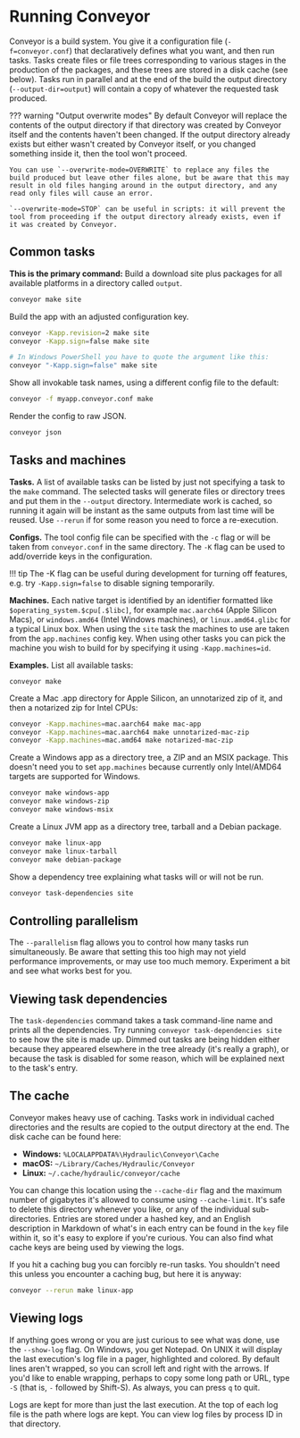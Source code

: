# Running Conveyor

Conveyor is a build system. You give it a configuration file (`-f=conveyor.conf`) that declaratively defines what you want, and then run tasks. Tasks create files or file trees corresponding to various stages in the production of the packages, and these trees are stored in a disk cache (see below). Tasks run in parallel and at the end of the build the output directory (`--output-dir=output`) will contain a copy of whatever the requested task produced.

??? warning "Output overwrite modes"
    By default Conveyor will replace the contents of the output directory if that directory was created by Conveyor itself and the contents haven't been changed. If the output directory already exists but either wasn't created by Conveyor itself, or you changed something inside it, then the tool won't proceed.
    
    You can use `--overwrite-mode=OVERWRITE` to replace any files the build produced but leave other files alone, but be aware that this may result in old files hanging around in the output directory, and any read only files will cause an error.
    
    `--overwrite-mode=STOP` can be useful in scripts: it will prevent the tool from proceeding if the output directory already exists, even if it was created by Conveyor.

## Common tasks

**This is the primary command:** Build a download site plus packages for all available platforms in a directory called `output`.

```bash
conveyor make site
```

Build the app with an adjusted configuration key.

```bash
conveyor -Kapp.revision=2 make site
conveyor -Kapp.sign=false make site

# In Windows PowerShell you have to quote the argument like this:
conveyor "-Kapp.sign=false" make site
```

Show all invokable task names, using a different config file to the default:

```bash
conveyor -f myapp.conveyor.conf make
```

Render the config to raw JSON.

```bash
conveyor json
```

## Tasks and machines

**Tasks.** A list of available tasks can be listed by just not specifying a task to the `make` command. The selected tasks will generate files or directory trees and put them in the `--output` directory. Intermediate work is cached, so running it again will be instant as the same outputs from last time will be reused. Use `--rerun` if for some reason you need to force a re-execution.

**Configs.** The tool config file can be specified with the `-c` flag or will be taken from `conveyor.conf` in the same directory. The `-K` flag can be used to add/override keys in the configuration.

!!! tip
    The -K flag can be useful during development for turning off features, e.g. try `-Kapp.sign=false` to disable signing temporarily.

**Machines.** Each native target is identified by an identifier formatted like `$operating_system.$cpu[.$libc]`, for example `mac.aarch64` (Apple Silicon Macs), or `windows.amd64` (Intel Windows machines), or `linux.amd64.glibc` for a typical Linux box. When using the `site` task the machines to use are taken from the `app.machines` config key. When using other tasks you can pick the machine you wish to build for by specifying it using `-Kapp.machines=id`. 

**Examples.** List all available tasks:

```
conveyor make
```

Create a Mac .app directory for Apple Silicon, an unnotarized zip of it, and then a notarized zip for Intel CPUs:

```bash
conveyor -Kapp.machines=mac.aarch64 make mac-app
conveyor -Kapp.machines=mac.aarch64 make unnotarized-mac-zip
conveyor -Kapp.machines=mac.amd64 make notarized-mac-zip
```

Create a Windows app as a directory tree, a ZIP and an MSIX package. This doesn't need you to set `app.machines` because currently only Intel/AMD64 targets are supported for Windows.

```bash
conveyor make windows-app
conveyor make windows-zip
conveyor make windows-msix
```

Create a Linux JVM app as a directory tree, tarball and a Debian package.

```bash
conveyor make linux-app
conveyor make linux-tarball
conveyor make debian-package
```

Show a dependency tree explaining what tasks will or will not be run.

```bash
conveyor task-dependencies site
```

## Controlling parallelism

The `--parallelism` flag allows you to control how many tasks run simultaneously. Be aware that setting this too high may not yield performance improvements, or may use too much memory. Experiment a bit and see what works best for you. 

## Viewing task dependencies

The `task-dependencies` command takes a task command-line name and prints all the dependencies. Try running `conveyor task-dependencies site` to see how the site is made up. Dimmed out tasks are being hidden either because they appeared elsewhere in the tree already (it's really a graph), or because the task is disabled for some reason, which will be explained next to the task's entry.

## The cache

Conveyor makes heavy use of caching. Tasks work in individual cached directories and the results are copied to the output directory at the end. The disk cache can be found here:

* **Windows:**  `%LOCALAPPDATA%\Hydraulic\Conveyor\Cache`
* **macOS:** `~/Library/Caches/Hydraulic/Conveyor`
* **Linux:** `~/.cache/hydraulic/conveyor/cache`

You can change this location using the `--cache-dir` flag and the maximum number of gigabytes it's allowed to consume using `--cache-limit`. It's safe to delete this directory whenever you like, or any of the individual sub-directories. Entries are stored under a hashed key, and an English description in Markdown of what's in each entry can be found in the `key` file within it, so it's easy to explore if you're curious. You can also find what cache keys are being used by viewing the logs.

If you hit a caching bug you can forcibly re-run tasks. You shouldn't need this unless you encounter a caching bug, but here it is anyway:

```bash
conveyor --rerun make linux-app
```

## Viewing logs

If anything goes wrong or you are just curious to see what was done, use the `--show-log` flag. On Windows, you get Notepad. On UNIX it will display the last execution's log file in a pager, highlighted and colored. By default lines aren't wrapped, so you can scroll left and right with the arrows. If you'd like to enable wrapping, perhaps to copy some long path or URL, type `-S` (that is, `-` followed by Shift-S). As always, you can press `q` to quit.

Logs are kept for more than just the last execution. At the top of each log file is the path where logs are kept. You can view log files by process ID in that directory.
